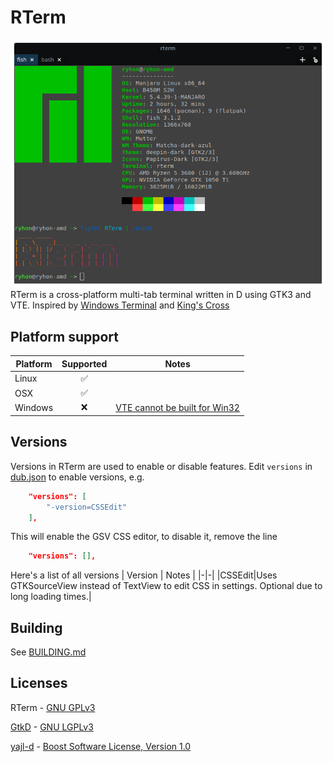 # RTerm
![](extra/screenshots/screenshot-01.png)
RTerm is a cross-platform multi-tab terminal written in D using GTK3 and VTE. Inspired by [Windows Terminal](https://github.com/Microsoft/Terminal) and [King's Cross](https://source.puri.sm/Librem5/kgx)


## Platform support
| Platform | Supported | Notes |
|-|:-:|-|
| Linux | ✅ |  |
| OSX | ✅ |  |
| Windows | ❌ | [VTE cannot be built for Win32](https://gitlab.gnome.org/GNOME/vte/-/issues/86) |

## Versions
Versions in RTerm are used to enable or disable features.
Edit `versions` in [dub.json](dub.json) to enable versions, e.g. 
```json
    "versions": [
		"-version=CSSEdit"
	],
```   
This will enable the GSV CSS editor, to disable it, remove the line  
```json
    "versions": [],
```  

Here's a list of all versions
| Version | Notes |
|-|-|
|CSSEdit|Uses GTKSourceView instead of TextView to edit CSS in settings. Optional due to long loading times.|

## Building
See [BUILDING.md](BUILDING.md)

## Licenses
RTerm - [GNU GPLv3](LICENSE.md)

[GtkD](https://github.com/gtkd-developers/GtkD) - [GNU LGPLv3](https://github.com/gtkd-developers/GtkD/blob/master/COPYING)

[yajl-d](https://github.com/Ryhon0/yajl-d) - [Boost Software License, Version 1.0](https://github.com/Ryhon0/yajl-d#copyright)